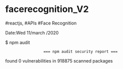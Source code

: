 # facerecognition_V2
#reactjs, #APIs #Face Recognition

Date:Wed  11/march /2020

$ npm audit

                     === npm audit security report ===

found 0 vulnerabilities
	in 918875 scanned packages
